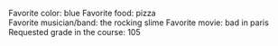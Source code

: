 Favorite color: blue
Favorite food: pizza      
Favorite musician/band: the rocking slime
Favorite movie: bad in paris
Requested grade in the course: 105
